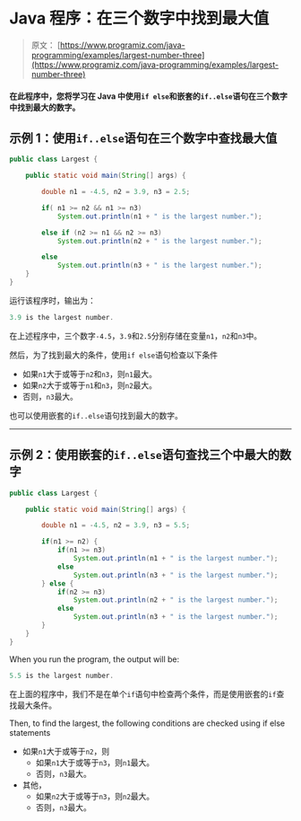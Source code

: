 # Java 程序：在三个数字中找到最大值

> 原文： [https://www.programiz.com/java-programming/examples/largest-number-three](https://www.programiz.com/java-programming/examples/largest-number-three)

#### 在此程序中，您将学习在 Java 中使用`if else`和嵌套的`if..else`语句在三个数字中找到最大的数字。

## 示例 1：使用`if..else`语句在三个数字中查找最大值

```java
public class Largest {

    public static void main(String[] args) {

        double n1 = -4.5, n2 = 3.9, n3 = 2.5;

        if( n1 >= n2 && n1 >= n3)
            System.out.println(n1 + " is the largest number.");

        else if (n2 >= n1 && n2 >= n3)
            System.out.println(n2 + " is the largest number.");

        else
            System.out.println(n3 + " is the largest number.");
    }
}
```

运行该程序时，输出为：

```java
3.9 is the largest number.
```

在上述程序中，三个数字`-4.5`，`3.9`和`2.5`分别存储在变量`n1`，`n2`和`n3`中。

然后，为了找到最大的条件，使用`if else`语句检查以下条件

*   如果`n1`大于或等于`n2`和`n3`，则`n1`最大。
*   如果`n2`大于或等于`n1`和`n3`，则`n2`最大。
*   否则，`n3`最大。

也可以使用嵌套的`if..else`语句找到最大的数字。

* * *

## 示例 2：使用嵌套的`if..else`语句查找三个中最大的数字

```java
public class Largest {

    public static void main(String[] args) {

        double n1 = -4.5, n2 = 3.9, n3 = 5.5;

        if(n1 >= n2) {
            if(n1 >= n3)
                System.out.println(n1 + " is the largest number.");
            else
                System.out.println(n3 + " is the largest number.");
        } else {
            if(n2 >= n3)
                System.out.println(n2 + " is the largest number.");
            else
                System.out.println(n3 + " is the largest number.");
        }
    }
}
```

When you run the program, the output will be:

```java
5.5 is the largest number.
```

在上面的程序中，我们不是在单个`if`语句中检查两个条件，而是使用嵌套的`if`查找最大条件。

Then, to find the largest, the following conditions are checked using if else statements

*   如果`n1`大于或等于`n2`，则
    *   如果`n1`大于或等于`n3`，则`n1`最大。
    *   否则，`n3`最大。
*   其他，
    *   如果`n2`大于或等于`n3`，则`n2`最大。
    *   否则，`n3`最大。